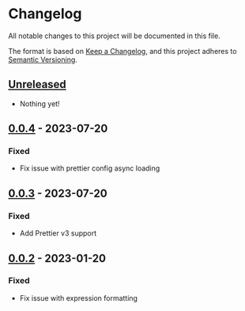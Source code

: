 # Changelog

All notable changes to this project will be documented in this file.

The format is based on [Keep a Changelog](https://keepachangelog.com/en/1.0.0/),
and this project adheres to [Semantic Versioning](https://semver.org/spec/v2.0.0.html).

## [Unreleased]

- Nothing yet!

## [0.0.4] - 2023-07-20

### Fixed

- Fix issue with prettier config async loading

## [0.0.3] - 2023-07-20

### Fixed

- Add Prettier v3 support

## [0.0.2] - 2023-01-20

### Fixed

- Fix issue with expression formatting

[unreleased]: https://github.com/dimitribarbot/prettier-plugin-tailwind-styled-components/compare/v0.0.4...HEAD
[0.0.4]: https://github.com/dimitribarbot/prettier-plugin-tailwind-styled-components/compare/v0.0.3...v0.0.4
[0.0.3]: https://github.com/dimitribarbot/prettier-plugin-tailwind-styled-components/compare/v0.0.2...v0.0.3
[0.0.2]: https://github.com/dimitribarbot/prettier-plugin-tailwind-styled-components/compare/21dc923c300729789a998bbedfbb2f54b7ef04a6...v0.0.2
